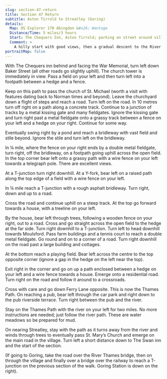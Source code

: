 ```yaml
---
slug: section-47-return
title: Section 47 Return
subtitle: Aston Tirrold to Streatley (Goring)
details:
  Map: OS Explorer 170 Abingdon &#x26; Wantage
  Distance/Time: 5 miles/3 hours
  Start: The Chequers Inn, Aston Tirrold; parking on street around village or at the recreation ground, about &#xBC; mile away, towards the end of the return section.
  Comment: >
    A hilly start with good views, then a gradual descent to the River Thames. The last two miles are along the Thames Path as there is no other way. If the path is ever flooded do not go down Ferry Lane but turn right at the crossroads and follow the main road.
portraitMap: false
---
```

With The Chequers inn behind and facing the War Memorial, turn left down Baker Street (all other roads go slightly uphill). The church tower is immediately in view. Pass a field on your left and then turn left into a footpath between a hedge and a fence.

Keep on this path to pass the church of St. Michael (worth a visit with features dating back to Norman times and beyond). Leave the churchyard down a flight of steps and reach a road. Turn left on the road. In 10 metres turn off right on a path along a concrete track. Continue to a junction of tracks by a metal kissing gate and many fieldgates. Ignore the kissing gate and turn right past a metal fieldgate onto a grassy track between a fence on your left and a hedge on your right. Continue for some way.

Eventually swing right by a pond and reach a bridleway with vast field and stile beyond. Ignore the stile and turn left on the bridleway.

In ¼ mile, where the fence on your right ends by a double metal fieldgate, turn right, off the bridleway, on a footpath going uphill across the open field. In the top corner bear left onto a grassy path with a wire fence on your left towards a telegraph pole. There are excellent views.

At a T-junction turn right downhill. At a Y-fork, bear left on a raised path along the top edge of a field with a wire fence on your left.

In ¼ mile reach a T-junction with a rough asphalt bridleway. Turn right, down and up to a road.

Cross the road and continue uphill on a steep track. At the top go forward towards a house, with a treeline on your left.

By the house, bear left through trees, following a wooden fence on your right, out to a road. Cross and go straight across the open field to the hedge at the far side. Turn right downhill to a T-junction. Turn left to head downhill towards Moulsford. Pass farm buildings and a tennis court to reach a double metal fieldgate. Go round and on to a corner of a road. Turn right downhill on the road past a large building and cottages.

At the bottom reach a playing field. Bear left across the centre to the top opposite corner (ignore a gap in the hedge on the left near the top).

Exit right in the corner and go on up a path enclosed between a hedge on your left and a wire fence towards a house. Emerge onto a residential road. Turn right on the road and follow it around to a crossroads.

Cross with care and go down Ferry Lane opposite. This is now the Thames Path. On reaching a pub, bear left through the car park and right down to the pub riverside terrace. Turn right between the pub and the river.

Stay on the Thames Path with the river on your left for two miles. No more instructions are needed; just follow the river path. These are water meadows so be prepared for mud.

On nearing Streatley, stay with the path as it turns away from the river and winds through trees to eventually pass St. Mary’s Church and emerge on the main road in the village. Turn left a short distance down to The Swan inn and the start of the section.

(If going to Goring, take the road over the River Thames bridge, then on through the village and finally over a bridge over the railway to reach a T-junction on the previous section of the walk. Goring Station is down on the right).

